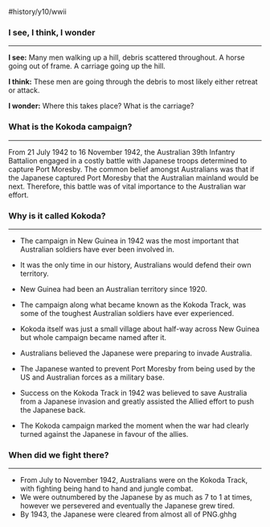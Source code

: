 #history/y10/wwii


### I see, I think, I wonder
---
**I see:** Many men walking up a hill, debris scattered throughout. A horse going out of frame. A carriage going up the hill.

**I think:** These men are going through the debris to most likely either retreat or attack.

**I wonder:** Where this takes place? What is the carriage?


### What is the Kokoda campaign?
---
From 21 July 1942 to 16 November 1942, the Australian 39th Infantry Battalion engaged in a costly battle with Japanese troops determined to capture Port Moresby. The common belief amongst Australians was that if the Japanese captured Port Moresby that the Australian mainland would be next. Therefore, this battle was of vital importance to the Australian war effort.

### Why is it called Kokoda?
---
- The campaign in New Guinea in 1942 was the most important that Australian soldiers have ever been involved in.
- It was the only time in our history, Australians would defend their own territory.
- New Guinea had been an Australian territory since 1920.
- The campaign along what became known as the Kokoda Track, was some of the toughest Australian soldiers have ever experienced.
- Kokoda itself was just a small village about half-way across New Guinea but whole campaign became named after it.

- Australians believed the Japanese were preparing to invade Australia.
- The Japanese wanted to prevent Port Moresby from being used by the US and Australian forces as a military base.
- Success on the Kokoda Track in 1942 was believed to save Australia from a Japanese invasion and greatly assisted the Allied effort to push the Japanese back.
- The Kokoda campaign marked the moment when the war had clearly turned against the Japanese in favour of the allies.

### When did we fight there?
---
- From July to November 1942, Australians were on the Kokoda Track, with fighting being hand to hand and jungle combat.
- We were outnumbered by the Japanese by as much as 7 to 1 at times, however we persevered and eventually the Japanese grew tired.
- By 1943, the Japanese were cleared from almost all of PNG.ghhg